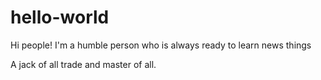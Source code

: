 # hello-world
Hi people!
I'm a humble person who is always ready to learn news things

A jack of all trade and master of all.
